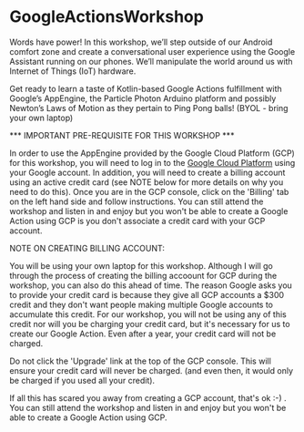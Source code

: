 # GoogleActionsWorkshop

Words have power! In this workshop, we’ll step outside of our Android comfort zone and create a conversational user experience using the Google Assistant running on our phones. We’ll manipulate the world around us with Internet of Things (IoT) hardware.  

Get ready to learn a taste of Kotlin-based Google Actions fulfillment with Google’s AppEngine, the Particle Photon Arduino platform and possibly Newton’s Laws of Motion as they pertain to Ping Pong balls! (BYOL - bring your own laptop)
 
*** IMPORTANT PRE-REQUISITE FOR THIS WORKSHOP ***

In order to use the AppEngine provided by the Google Cloud Platform (GCP) for this workshop, you will need to log in to the [Google Cloud Platform](https://console.cloud.google.com) using your Google account. In addition, you will need to create a billing account using an active credit card (see NOTE below for more details on why you need to do this).  Once you are in the GCP console, click on the 'Billing' tab on the left hand side and follow instructions. You can still attend the workshop and listen in and enjoy but you won't be able to create a Google Action using GCP is you don't associate a credit card with your GCP account.

NOTE ON CREATING BILLING ACCOUNT: 

You will be using your own laptop for this workshop.  Although I will go through the process of creating the billing accoount for GCP during the workshop, you can also do this ahead of time. The reason Google asks you to provide your credit card is because they give all GCP accounts a $300 credit and they don't want people making multiple Google accounts to accumulate this credit.  For our workshop, you will not be using any of this credit nor will you be charging your credit card, but it's necessary for us to create our Google Action.  Even after a year, your credit card will not be charged. 

Do not click the 'Upgrade' link at the top of the GCP console.  This will ensure your credit card will never be charged. (and even then, it would only be charged if you used all your credit).

If all this has scared you away from creating a GCP account, that's ok :-) . You can still attend
the workshop and listen in and enjoy but you won't be able to create a Google Action using GCP.
